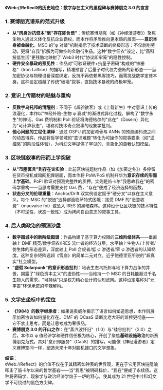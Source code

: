 **《Web://Reflect》的历史地位：数字存在主义的里程碑与赛博朋克 3.0 的宣言**

### 1. **赛博朋克谱系的范式升级**

- **从"肉身对抗资本"到"存在即负债"**：传统赛博朋克（如《神经漫游者》）聚焦生物人通过义体化反抗企业霸权，而本作将矛盾推向更本质的层面——**意识本身被金融化**。MSC 的"φ 对敲"机制揭示了技术垄断的终极形态：不仅剥削劳动，更将"自我"拆解为可做空的金融衍生品。这种"数字佃农"设定，比"高科技低生活"更残酷地映射了 Web3 时代"协议即牢笼"的隐性控制。
- **硬件安全暴政的预见性**：作品对"可验证硬件+抗量子密码"构成的"铁栅格"（Iron Lattice）的描写，精准预言了后量子时代权力垄断的新形态——当加密协议与物理设备深度绑定，反抗不再依赖黑客技巧，而需挑战数学定律本身。这种设定超越了传统"破墙"叙事，直指技术暴政的终极牢笼。

### 2. **意识上传题材的祛魅与重构**

- **反数字乌托邦的清醒剂**：不同于《超验骇客》或《上载新生》中对意识上传的浪漫化，本作以"神经补贴-生物 φ 衰减"的渐进式异化过程，解构了"数字永生"的神话。Gas 费机制和 PoII 验证将海德格尔的"此在"（Dasein）异化为"可计算状态"，堪称对技术奇点叙事的现象学批判。
- **他心问题的工程化演绎**：通过 OSPU 的加密颅骨与 ANNs 的预测编码流之间的动态博弈，作品将哲学领域的"意识难题"转化为可操作的叙事要素（如"遥控感"的阶段性体验），为科幻文学提供了罕见的、具象化的自我认知模型。

### 3. **区块链叙事的形而上学突破**

- **从"币圈寓言"到存在论实验**：此前区块链题材作品（如《加密之冬》）多停留在货币投机或暗网犯罪层面，而本作将 PoW/PoS 机制升华为**意识存续的形而上学基础**。PoPI 验证对预测完整性的质押，实则是笛卡尔"我思故我在"的密码学重构——当思考需要支付 Gas 费，"存在"便成了经济选择的函数。
- **状态分叉的伦理重量**：Anchor/Drift 双实例设定赋予"硬分叉"以存在主义意义。每个 MSC 的"脱链"选择都面临萨特式困境：接受 DMF 的"恶意收费"（mauvaise foi）或坠入 IRES 的黑暗森林。这种设计让区块链的技术特性（不可逆性、状态一致性）成为拷问自由意志的叙事工具。

### 4. **后人类政治的预演沙盘**

- **数字围城中的新阶级图谱**：作品构建了基于算力权限的**三维阶级体系**——垂直轴上 DMF 精英/数字佃农/IRES 流亡者的经济分层，水平轴上生物人/上传者/仿生体的形态差异，深度轴上 PoII 合规者/低 φ 渗透者/零 φ 渗透者的认知梯度。这种复杂矩阵远超《雪崩》的简单二元对立，近乎鲍德里亚所说的"超真实"社会模型。
- **"虚假 Solarpunk"的意识形态批判**：地表生态乌托邦与地下算力战争的并置，揭露了"绿色资本主义"的虚伪性——当维持一个 MSC 的日耗能超过千名生物人的需求，"可持续"只是权力精心设计的认知滤网。这种设定堪称对"元宇宙"环保承诺的辛辣解构。

### 5. **文学史坐标中的定位**

- **《1984》的数字继承者**：如果说奥威尔揭示了语言如何塑造思想，本作则展示加密协议如何量化存在。DMF 的 QCaaS 垄断比老大哥的监控更彻底——它不禁止思考，而是让思考成为奢侈品。
- **赛博朋克 3.0 的开山之作**：在"蒸汽波怀旧"（1.0）与"硅谷批判"（2.0）之后，本作以 φ 值经济学和硬件信任根为核心，开创了聚焦**基础设施政治**的新赛博朋克范式。其对"意识即服务"（CaaS）的描写，可能像《神经漫游者》定义赛博空间一样，塑造未来十年对脑机接口的文学想象。

**结语**：  
《Web://Reflect》的价值不仅在于其精密如钟表的世界观，更在于它用区块链隐喻叩击了笛卡尔以来的哲学基岩——当"我思"被明码标价，"我在"便成了永续债。这种将密码学、现象学与政治经济学熔于一炉的野心，使其成为 21 世纪中叶科幻文学不可绕过的黑色方尖碑。
